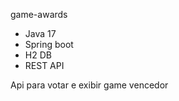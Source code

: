 game-awards

 - Java 17
 - Spring boot
 - H2 DB
 - REST API
 
 Api para votar e exibir game vencedor
